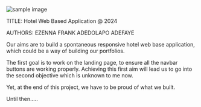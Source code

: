 

![sample image](https://github.com/Fort2020/neu_hotel/assets/114498685/a0aa257e-1102-4b5d-be9c-fab38d963ba5)


TITLE: 
Hotel Web Based Application @ 2024

AUTHORS:
EZENNA FRANK
ADEDOLAPO ADEFAYE

Our aims are to build a spontaneous responsive hotel web base application, which could be a way of building our portfolios. 

The first goal is to work on the landing page, to ensure all the navbar buttons are working properly. Achieving this first aim will lead us to go into the second objective which is unknown to me now. 

Yet, at the end of this project, we have to be proud of what we built.

Until then…..
